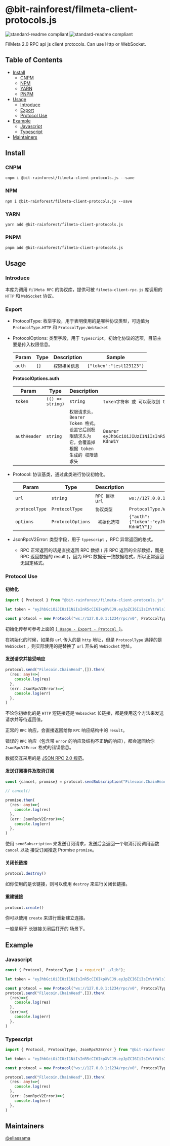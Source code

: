 # @bit-rainforest/filmeta-client-protocols.js

![standard-readme compliant](https://img.shields.io/badge/js--lotus--client--provider--browser-fork-yellow.svg?style=flat-square)
![standard-readme compliant](https://img.shields.io/badge/typescript-v4.5.2-green.svg?style=flat-square)

FilMeta 2.0 RPC api js client protocols. Can use Http or WebSocket.

## Table of Contents

- [Install](#install)
  - [CNPM](#cnpm)
  - [NPM](#npm)
  - [YARN](#yarn)
  - [PNPM](#pnpm)
- [Usage](#usage)
  - [Introduce](#introduce)
  - [Export](#export)
  - [Protocol Use](#protocol-use)
- [Example](#example)
  - [Javascript](#javascript)
  - [Typescript](#typescript)
- [Maintainers](#maintainers)

## Install

### CNPM

```
cnpm i @bit-rainforest/filmeta-client-protocols.js --save
```

### NPM

```
npm i @bit-rainforest/filmeta-client-protocols.js --save
```

### YARN

```
yarn add @bit-rainforest/filmeta-client-protocols.js
```

### PNPM

```
pnpm add @bit-rainforest/filmeta-client-protocols.js
```

## Usage

### Introduce

 本库为调用 `filMeta RPC` 的协议库，提供可被 `filmeta-client-rpc.js` 库调用的 `HTTP` 和 `WebSocket` 协议。

### Export

+ ProtocolType: 枚举字段，用于表明使用的是哪种协议类型，可选值为 `ProtocolType.HTTP` 和  `ProtocolType.WebSocket` 

  

+ ProtocolOptions: 类型字段，用于 `typescript`，初始化协议的选项，目前主要是传入权限信息。

  | Param  | Type | Description    | Sample                   |
  | ------ | ---- | -------------- | ------------------------ |
  | `auth` | `{}` | `权限相关信息` | `{"token":"test123123"}` |

  **ProtocolOptions.auth**

  | Param        | Type                        | Description                                                  | Sample                                                       |
  | ------------ | --------------------------- | ------------------------------------------------------------ | ------------------------------------------------------------ |
  | `token`      | `(() => string)` | `string` | `token字符串 或 可以获取到 token字符串的 function。token 会自动加入请求头中，可被 authHeader 覆盖` | `eyJhbGciOiJIUzI1NiIsInR5cCI6IkpXVCJ9.eyJpZCI6IiIsImVtYWlsIjoiIiwicGVybWlzc2lvbnMiOlsicmVhZCIsIndyaXRlIiwiY2x1c3RlciIsInNpZ24iLCJhZG1pbiJdLCJleHBpcmVkX2F0IjoiMDAwMS0wMS0wMVQwMDowMDowMFoifQ.1GojU4WIhgQamPmwGA7szeHcJWlWYP5PE8BV-KdnW1Y` |
  | `authHeader` | `string`                    | `权限请求头，Bearer Token 格式。设置它后则权限请求头为它，会覆盖掉根据 token 生成的 权限请求头` | `Bearer eyJhbGciOiJIUzI1NiIsInR5cCI6IkpXVCJ9.eyJpZCI6IiIsImVtYWlsIjoiIiwicGVybWlzc2lvbnMiOlsicmVhZCIsIndyaXRlIiwiY2x1c3RlciIsInNpZ24iLCJhZG1pbiJdLCJleHBpcmVkX2F0IjoiMDAwMS0wMS0wMVQwMDowMDowMFoifQ.1GojU4WIhgQamPmwGA7szeHcJWlWYP5PE8BV-KdnW1Y` |

   

+ Protocol: 协议基类，通过此类进行协议初始化。

  | Param          | Type              | Description    | Sample                                                       |
  | -------------- | ----------------- | -------------- | ------------------------------------------------------------ |
  | `url`          | `string`          | `RPC 目标 Url` | `ws://127.0.0.1:1234/rpc/v0`                                 |
  | `protocolType` | `ProtocolType`    | `协议类型`     | `ProtocolType.WebSocket`                                     |
  | `options`      | `ProtocolOptions` | ` 初始化选项`  | `{"auth":{"token":"eyJhbGciOiJIUzI1NiIsInR5cCI6IkpXVCJ9.eyJpZCI6IiIsImVtYWlsIjoiIiwicGVybWlzc2lvbnMiOlsicmVhZCIsIndyaXRlIiwiY2x1c3RlciIsInNpZ24iLCJhZG1pbiJdLCJleHBpcmVkX2F0IjoiMDAwMS0wMS0wMVQwMDowMDowMFoifQ.1GojU4WIhgQamPmwGA7szeHcJWlWYP5PE8BV-KdnW1Y"}}` |

  

+ JsonRpcV2Error: 类型字段，用于 `typescript` ，RPC 异常返回的格式。

  + RPC 正常返回的话是直接返回 RPC 数据 ( 非 RPC 返回的全部数据，而是 RPC 返回数据的 result )，因为 RPC 数据无一致数据格式，所以正常返回无固定格式。



### Protocol Use

#### 初始化

```typescript
import { Protocol } from "@bit-rainforest/filmeta-client-protocols.js";

let token = "eyJhbGciOiJIUzI1NiIsInR5cCI6IkpXVCJ9.eyJpZCI6IiIsImVtYWlsIjoiIiwicGVybWlzc2lvbnMiOlsicmVhZCIsIndyaXRlIiwiY2x1c3RlciIsInNpZ24iLCJhZG1pbiJdLCJleHBpcmVkX2F0IjoiMDAwMS0wMS0wMVQwMDowMDowMFoifQ.1GojU4WIhgQamPmwGA7szeHcJWlWYP5PE8BV-KdnW1Y"

const protocol = new Protocol("ws://127.0.0.1:1234/rpc/v0", ProtocolType.WebSocket,{auth: {token}})
```

初始化传参可参考上面的 [`[ Usage - Export - Protocol ]`](#export)。

在初始化的时候，如果你 `url` 传入的是 `http` 地址，但是 `ProtocolType` 选择的是 `WebSocket` ，则实际使用的是替换了 `url` 开头的 `WebSocket` 地址。



#### 发送请求并接受响应

```typescript
protocol.send("Filecoin.ChainHead",[]).then(
  (res: any)=>{
    console.log(res)
  },
  (err: JsonRpcV2Error)=>{
    console.log(err)
  },
)
```



不论你初始化的是 `HTTP` 短链接还是 `Websocket` 长链接，都是使用这个方法来发送请求并等待返回值。

正常的 `RPC` 响应，会直接返回给你 `RPC` 响应结构中的 `result`。

错误的 `RPC` 响应（包含带 `error` 的响应及结构不正确的响应），都会返回给你 `JsonRpcV2Error` 格式的错误信息。

数据交互采用的是 [JSON RPC 2.0 规范](https://www.jsonrpc.org/specification)。



#### 发送订阅事件及取消订阅

```typescript
const {cancel, promise} = protocol.sendSubscription("Filecoin.ChainHead",[])

// cancel()

promise.then(
  (res: any)=>{
    console.log(res)
  },
  (err: JsonRpcV2Error)=>{
    console.log(err)
  },
)

```

使用 `sendSubscription` 来发送订阅请求，发送后会返回一个取消订阅调用函数 `cancel` 以及 接受订阅推送 Promise `promise`。



#### 关闭长链接

```typescript
protocol.destroy()
```

如你使用的是长链接，则可以使用 `destroy` 来进行关闭长链接。



#### 重建链接

```typescript
protocol.create()
```

你可以使用 `create` 来进行重新建立连接。

一般是用于 长链接关闭后打开的 场景下。



## Example

### Javascript

```javascript
const { Protocol, ProtocolType } = require("../lib");

let token = "eyJhbGciOiJIUzI1NiIsInR5cCI6IkpXVCJ9.eyJpZCI6IiIsImVtYWlsIjoiIiwicGVybWlzc2lvbnMiOlsicmVhZCIsIndyaXRlIiwiY2x1c3RlciIsInNpZ24iLCJhZG1pbiJdLCJleHBpcmVkX2F0IjoiMDAwMS0wMS0wMVQwMDowMDowMFoifQ.1GojU4WIhgQamPmwGA7szeHcJWlWYP5PE8BV-KdnW1Y"

const protocol = new Protocol("ws://127.0.0.1:1234/rpc/v0", ProtocolType.WebSocket,{auth: {token}})
protocol.send("Filecoin.ChainHead",[]).then(
  (res)=>{
    console.log(res)
  },
  (err)=>{
    console.log(err)
  },
)
```

### Typescript

```typescript
import { Protocol, ProtocolType, JsonRpcV2Error } from "@bit-rainforest/filmeta-client-protocols.js";

let token = "eyJhbGciOiJIUzI1NiIsInR5cCI6IkpXVCJ9.eyJpZCI6IiIsImVtYWlsIjoiIiwicGVybWlzc2lvbnMiOlsicmVhZCIsIndyaXRlIiwiY2x1c3RlciIsInNpZ24iLCJhZG1pbiJdLCJleHBpcmVkX2F0IjoiMDAwMS0wMS0wMVQwMDowMDowMFoifQ.1GojU4WIhgQamPmwGA7szeHcJWlWYP5PE8BV-KdnW1Y"

const protocol = new Protocol("ws://127.0.0.1:1234/rpc/v0", ProtocolType.WebSocket,{auth: {token}})

protocol.send("Filecoin.ChainHead",[]).then(
  (res: any)=>{
    console.log(res)
  },
  (err: JsonRpcV2Error)=>{
    console.log(err)
  },
)
```

## Maintainers

[@eliassama](https://github.com/eliassama)
